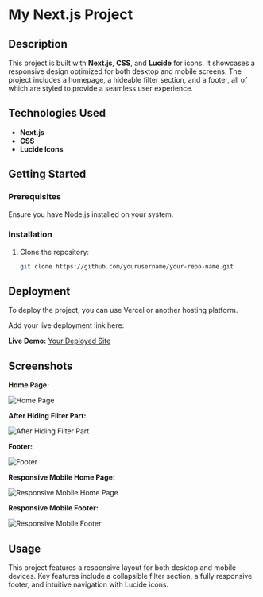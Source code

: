 # My Next.js Project

## Description
This project is built with **Next.js**, **CSS**, and **Lucide** for icons. It showcases a responsive design optimized for both desktop and mobile screens. The project includes a homepage, a hideable filter section, and a footer, all of which are styled to provide a seamless user experience.

## Technologies Used
- **Next.js**
- **CSS**
- **Lucide Icons**

## Getting Started

### Prerequisites
Ensure you have Node.js installed on your system.

### Installation

1. Clone the repository:
   ```bash
   git clone https://github.com/yourusername/your-repo-name.git
## Deployment

To deploy the project, you can use Vercel or another hosting platform.

Add your live deployment link here:

**Live Demo:** [Your Deployed Site](#)

## Screenshots

**Home Page:**

![Home Page](#)

**After Hiding Filter Part:**

![After Hiding Filter Part](#)

**Footer:**

![Footer](#)

**Responsive Mobile Home Page:**

![Responsive Mobile Home Page](#)

**Responsive Mobile Footer:**

![Responsive Mobile Footer](#)

## Usage

This project features a responsive layout for both desktop and mobile devices. Key features include a collapsible filter section, a fully responsive footer, and intuitive navigation with Lucide icons.